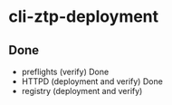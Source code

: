 # cli-ztp-deployment

## Done

- preflights (verify) Done
- HTTPD (deployment and verify) Done
- registry (deployment and verify)